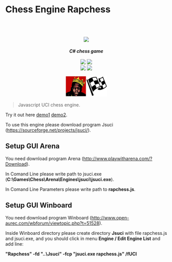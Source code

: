 # Chess Engine Rapchess

<div align="center" style="padding-top: 50px">
<img src="/Chess-Engine-RapChess/Resources/Rapchess.bmp" />
    <br>
    <br>
    <b><i>C# chess game</i></b>
    <br>
    <br>
    <img src="https://img.shields.io/github/downloads/Thibor/Chess-Engine-RapChess/total?color=critical&style=for-the-badge">
    <img src="https://img.shields.io/github/license/Thibor/Chess-Engine-RapChess?color=blue&style=for-the-badge">
    <br>
    <img src="https://img.shields.io/github/v/release/Thibor/Chess-Engine-RapChess?color=blue&label=Latest%20release&style=for-the-badge">
    <img src="https://img.shields.io/github/last-commit/Thibor/Chess-Engine-RapChess?color=critical&style=for-the-badge">
</div>

<p align="center">
<img src="https://github.com/Thibor/Chess-Engine-RapChess/blob/master/Resources/Rapchess.bmp" />
</p>

>Javascript UCI chess engine.

Try it out here <a href="https://thibor.github.io//Chess-Engine-Rapchess/">demo1</a> <a href="https://codepen.io/thibor/pen/RYJYrp">demo2</a>.

To use this engine please download program Jsuci (https://sourceforge.net/projects/jsuci/).

## Setup GUI Arena

You need download program Arena (http://www.playwitharena.com/?Download).

In Comand Line please write path to jsuci.exe (<b>C:\Games\Chess\Arena\Engines\jsuci\jsuci.exe</b>).

In Comand Line Parameters please write path to <b>rapchess.js</b>.
 
 ## Setup GUI Winboard
 
 You need download program Winboard (http://www.open-aurec.com/wbforum/viewtopic.php?t=51528).
 
Inside Winboard directory please create directory <b>Jsuci</b> with file rapchess.js and jsuci.exe, and you should click in menu <b>Engine / Edit Engine List</b> and add line:
 
<b>"Rapchess" -fd "..\Jsuci" -fcp "jsuci.exe rapchess.js" /fUCI</b>
